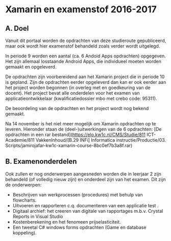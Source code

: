 # Xamarin en examenstof 2016-2017

## A. Doel

Vanuit dit portaal worden de opdrachten van deze studieroute gepubliceerd, maar ook wordt hier examenstof behandeld zoals verder wordt uitgelegd.

In periode 9 worden een aantal (ca. 6 Andoid Apps opdrachten) opgegeven. Het zijn allemaal losstaande Android Apps, die individueel moeten worden gemaakt en opgeleverd.

De opdrachten zijn voorbereidend aan het Xamarin project die in periode 10 is gepland. Zijn de opdrachten eerder opgeleverd dan kan er ook eerder aan het project worden begonnen (in overleg met en goedkeuring van de docent). Het project bevat alle onderdelen voor het examen van applicatieontwikkelaar (kwalificatiedossier mbo met crebo code: 95311).

De beoordeling van de opdrachten en het project wordt nog bekend gemaakt.

Na 14 november is het niet meer mogelijk om Xamarin opdrachten op te leveren.
Hieronder staan de (deel-)uitwerkingen van de 6 opdrachten: 
[De opdrachten in een rar bestand](https://elo.kw1c.nl/CMS/Studie/811 ICT-Academie/811 VakkenInhoud/[B.29 INFi] Informatica instructie/Productie/03. Scripts/jamirojafar-kw1c-xamarin-course-8bc0ef7b3a8f.rar)

## B. Examenonderdelen

Ook zullen er nog onderwerpen aangesneden worden die in leerjaar 2 zijn behandeld (of volledig nieuw zijn) en onderdeel zijn van het examen. Dit zijn de onderwerpen:

- Beschrijven van werkprocessen (procedures) met behulp van flowcharts.
- Uitvoeren en rapporteren c.q. documenteren van een applicatie test  .
- Digitaal archief: het creeren van digitale van rapportages m.b.v. Crystal Reports in Visual Studio
- Kostenberekening en het fenomeen prijselasticiteit.
- Een tweetal C# windows forms opdrachten (Game en database koppeling).



